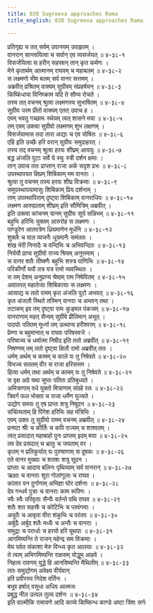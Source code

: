 ```yaml
---
title: 038 Sugreeva approaches Rama
title_english: 038 Sugreeva approaches Rama

---
```


<div class="audioEmbed"  caption="श्रीराम-हरिसीताराममूर्ति-घनपाठिभ्यां वचनम्" src="https://archive.org/download/Ramayana-recitation-Sriram-harisItArAmamUrti-Ghanapaati-v2/Kanda_4/Kanda_4_KSK-038-Rama_Sugreeva_Samvadhaha.mp3"></div>

प्रतिगृह्य च तत् सर्वम् उपानयम् उपाहृतम् ।  
वानरान् सान्त्वयित्वा च सर्वान् एव व्यसर्जयत् ॥ ४-३८-१  
विसर्जयित्वा स हरीन् सहस्रान् तान् कृत कर्मणः ।  
मेने कृतार्थम् आत्मानम् राघवम् च महाबलम् ॥ ४-३८-२  
स लक्ष्मणो भीम बलम् सर्व वानर सत्तमम् ।  
अब्रवीत् प्रश्रितम् वाक्यम् सुग्रीवम् संप्रहर्षयन् ॥ ४-३८-३  
किष्किंधाया विनिष्क्राम यदि ते सौम्य रोचते ।  
तस्य तत् वचनम् श्रुत्वा लक्ष्मणस्य सुभाषितम् ॥ ४-३८-४  
सुग्रीवः परम प्रीतो वाक्यम् एतत् उवाच ह ।  
एवम् भवतु गच्छामः स्थेयम् त्वत् शासने मया ॥ ४-३८-५  
तम् एवम् उक्त्वा सुग्रीवो लक्ष्मणम् शुभ लक्षणम् ।  
विसर्जयामास तदा तारा अद्याः च एव योषितः ॥ ४-३८-६  
एहि इति उच्छैः हरि वरान् सुग्रीवः समुदाहरत् ।  
तस्य तद् वचनम् श्रुत्वा हरयः शीघ्रम् आययुः ॥ ४-३८-७  
बद्ध अंजलि पुटाः सर्वे ये स्युः स्त्री दर्शन क्षमाः ।  
तान् उवाच ततः प्राप्तान् राजा अर्क सदृश प्रभः ॥ ४-३८-८  
उपस्थापयत क्षिप्रम् शिबिकाम् मम वानराः ।  
श्रुत्वा तु वचनम् तस्य हरयः शीघ्र विक्रमाः ॥ ४-३८-९  
समुपस्थापयामासुः शिबिकाम् प्रिय दर्शनाम् ।  
ताम् उपस्थापिताम् दृष्ट्वा शिबिकाम् वानराधिपः ॥ ४-३८-१०  
लक्ष्मण आरुह्यताम् शीघ्रम् इति सौमित्रिम् अब्रवीत् ।  
इति उक्त्वा कांचनम् यानम् सुग्रीवः सूर्य सन्निभम् ॥ ४-३८-११  
बहुभिः हरिभिः युक्तम् आरुरोह स लक्ष्मणः ।  
पाण्डुरेण आतपत्रेण ध्रियमाणेन मूर्धनि ॥ ४-३८-१२  
शुक्लैः च वाल व्यजनैः धूयमानैः समंततः ।  
शंख भेरी निनादैः च वन्दिभिः च अभिवन्दितः ॥ ४-३८-१३  
निर्ययौ प्राप्य सुग्रीवो राज्य श्रियम् अनुत्तमाम् ।  
स वानर शतैः तीष्क्णैः बहुभिः शस्त्र पाणिभिः ॥ ४-३८-१४  
परिकीर्णो ययौ तत्र यत्र रामो व्यवस्थितः ।  
स तम् देशम् अनुप्राप्य श्रेष्ठम् राम निषेवितम् ॥ ४-३८-१५  
अवातरत् महातेजाः शिबिकायाः स लक्ष्मणः ।  
आसाद्य च ततो रामम् कृत अंजलि पुटो अभवत् ॥ ४-३८-१६  
कृत अंजलौ स्थिते तस्मिन् वानराः च अभवन् तथा ।  
तटाकम् इव तम् दृष्ट्वा रामः कुड्मल पंकजम् ॥ ४-३८-१७  
वानराणाम् महत् सैन्यम् सुग्रीवे प्रीतिमान् अभूत् ।  
पादयोः पतितम् मूर्ध्ना तम् उत्थाप्य हरीश्वरम् ॥ ४-३८-१८  
प्रेम्णा च बहुमानात् च राघवः परिषस्वजे ।  
परिष्वज्य च धर्मात्मा निषीद इति ततो अब्रवीत् ॥ ४-३८-१९  
निषण्णम् तम् ततो दृष्ट्वा क्षितौ रामो अब्रवीत् ततः ।  
धर्मम् अर्थम् च कामम् च काले यः तु निषेवते ॥ ४-३८-२०  
विभज्य सततम् वीर स राजा हरिसत्तम ।  
हित्वा धर्मम् तथा अर्थम् च कामम् यः तु निषेवते ॥ ४-३८-२१  
स वृक्ष अग्रे यथा सुप्तः पतितः प्रतिबुध्यते ।  
अमित्राणाम् वधे युक्तो मित्राणाम् संग्रहे रतः ॥ ४-३८-२२  
त्रिवर्ग फल भोक्ता च राजा धर्मेण युज्यते ।  
उद्योग समयः तु एष प्राप्तः शत्रु निषूदन ॥ ४-३८-२३  
संचिंत्यताम् हि पिंगेश हरिभिः सह मंत्रिभिः ।  
एवम् उक्तः तु सुग्रीवो रामम् वचनम् अब्रवीत् ॥ ४-३८-२४  
प्रनष्टा श्रीः च कीर्तिः च कपि राज्यम् च शाश्वतम् ।  
त्वत् प्रसादात् महाबाहो पुनः प्राप्तम् इदम् मया ॥ ४-३८-२५  
तव देव प्रसदात् च भ्रातुः च जयताम् वर ।  
कृतम् न प्रतिकुर्यात् यः पुरुषाणाम् स दूषकः ॥ ४-३८-२६  
एते वानर मुख्याः च शतशः शत्रु सूदन ।  
प्राप्ताः च आदाय बलिनः पृथिव्याम् सर्व वानरान् ॥ ४-३८-२७  
ऋक्षाः च वानराः शूरा गोलांगूलाः च राघव ।  
कांतार वन दुर्गाणाम् अभिज्ञा घोर दर्शनाः ॥ ४-३८-२८  
देव गन्धर्व पुत्राः च वानराः काम रूपिणः ।  
स्वैः स्वैः परिवृताः सैन्यैः वर्तन्ते पथि राघव ॥ ४-३८-२९  
शतैः शत सहस्रैः च कोटिभिः च प्लवंगमाः ।  
अयुतैः च आवृता वीरा शंकुभिः च परंतप ॥ ४-३८-३०  
अर्बुदैः अर्बुद शतैः मध्यैः च अन्तैः च वानराः ।  
समुद्राः च परार्धाः च हरयो हरि यूथपाः ॥ ४-३८-३१  
आगमिष्यन्ति ते राजन् महेन्द्र सम विक्रमाः ।  
मेघ पर्वत संकाशा मेरु विन्ध्य कृत आलयाः ॥ ४-३८-३२  
ते त्वाम् अभिगमिष्यन्ति राक्षसम् योद्धुम् आहवे ।  
निहत्य रावणम् युद्धे हि आनयिष्यन्ति मैथिलीम् ॥ ४-३८-३३  
ततः समुद्योगम् अवेक्ष्य वीर्यवान्  
हरि प्रवीरस्य निदेश वर्तिनः ।  
बभूव हर्षात् वसुधा अधिप आत्मजः  
प्रबुद्ध नील उत्पल तुल्य दर्शनः ॥ ४-३८-३४  
इति वाल्मीकि रामायणे आदि काव्ये किष्किन्ध काण्डे अष्टा त्रिंशः सर्गः